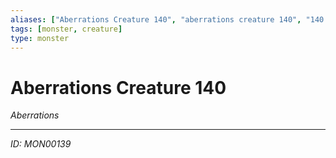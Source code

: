 ```yaml
---
aliases: ["Aberrations Creature 140", "aberrations creature 140", "140 Creature Aberrations"]
tags: [monster, creature]
type: monster
---
```


# Aberrations Creature 140

*Aberrations*

---
*ID: MON00139*